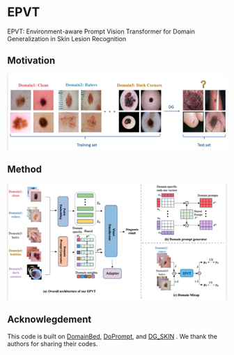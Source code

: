 # EPVT
EPVT: Environment-aware Prompt Vision Transformer for Domain Generalization in Skin Lesion Recognition

## Motivation
![framework](data_proc/motivation.png)
## Method
![framework](data_proc/overall.png)




## Acknowlegdement

This code is built on [DomainBed](https://github.com/facebookresearch/DomainBed), [DoPrompt](https://github.com/zhengzangw/DoPrompt), and [DG_SKIN](https://github.com/alceubissoto/artifact-generalization-skin) . We thank the authors for sharing their codes.

